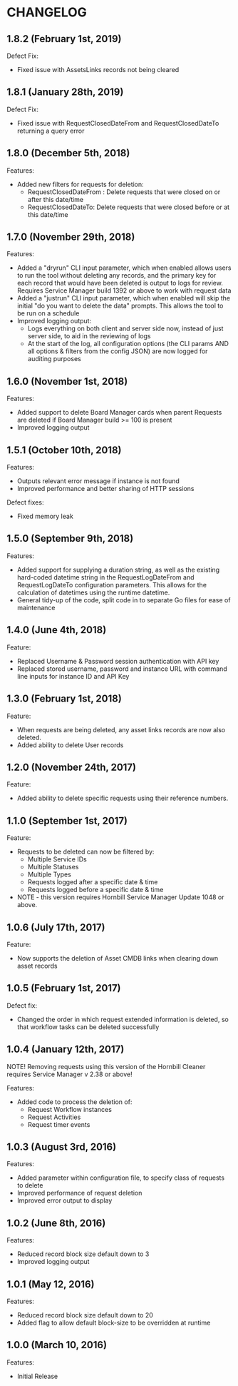 # CHANGELOG

## 1.8.2 (February 1st, 2019)

Defect Fix:

- Fixed issue with AssetsLinks records not being cleared

## 1.8.1 (January 28th, 2019)

Defect Fix:

- Fixed issue with RequestClosedDateFrom and RequestClosedDateTo returning a query error

## 1.8.0 (December 5th, 2018)

Features:

- Added new filters for requests for deletion:
  - RequestClosedDateFrom : Delete requests that were closed on or after this date/time
  - RequestClosedDateTo: Delete requests that were closed before or at this date/time

## 1.7.0 (November 29th, 2018)

Features:

- Added a "dryrun" CLI input parameter, which when enabled allows users to run the tool without deleting any records, and the primary key for each record that would have been deleted is output to logs for review. Requires Service Manager build 1392 or above to work with request data
- Added a "justrun" CLI input parameter, which when enabled will skip the initial "do you want to delete the data" prompts. This allows the tool to be run on a schedule
- Improved logging output:
  - Logs everything on both client and server side now, instead of just server side, to aid in the reviewing of logs
  - At the start of the log, all configuration options (the CLI params AND all options & filters from the config JSON) are now logged for auditing purposes

## 1.6.0 (November 1st, 2018)

Features:

- Added support to delete Board Manager cards when parent Requests are deleted if Board Manager build >= 100 is present
- Improved logging output

## 1.5.1 (October 10th, 2018)

Features:

- Outputs relevant error message if instance is not found
- Improved performance and better sharing of HTTP sessions

Defect fixes:

- Fixed memory leak

## 1.5.0 (September 9th, 2018)

Features:

- Added support for supplying a duration string, as well as the existing hard-coded datetime string in the RequestLogDateFrom and RequestLogDateTo configuration parameters. This allows for the calculation of datetimes using the runtime datetime.
- General tidy-up of the code, split code in to separate Go files for ease of maintenance

## 1.4.0 (June 4th, 2018)

Feature:

- Replaced Username & Password session authentication with API key
- Replaced stored username, password and instance URL with command line inputs for instance ID and API Key

## 1.3.0 (February 1st, 2018)

Feature:

- When requests are being deleted, any asset links records are now also deleted.
- Added ability to delete User records

## 1.2.0 (November 24th, 2017)

Feature:

- Added ability to delete specific requests using their reference numbers.

## 1.1.0 (September 1st, 2017)

Feature:

- Requests to be deleted can now be filtered by:
  - Multiple Service IDs
  - Multiple Statuses
  - Multiple Types
  - Requests logged after a specific date & time
  - Requests logged before a specific date & time
- NOTE - this version requires Hornbill Service Manager Update 1048 or above.

## 1.0.6 (July 17th, 2017)

Feature:

- Now supports the deletion of Asset CMDB links when clearing down asset records

## 1.0.5 (February 1st, 2017)

Defect fix:

- Changed the order in which request extended information is deleted, so that workflow tasks can be deleted successfully

## 1.0.4 (January 12th, 2017)

NOTE! Removing requests using this version of the Hornbill Cleaner requires Service Manager v 2.38 or above!

Features:

- Added code to process the deletion of:
  - Request Workflow instances
  - Request Activities
  - Request timer events

## 1.0.3 (August 3rd, 2016)

Features:

- Added parameter within configuration file, to specify class of requests to delete  
- Improved performance of request deletion
- Improved error output to display

## 1.0.2 (June 8th, 2016)

Features:

- Reduced record block size default down to 3
- Improved logging output

## 1.0.1 (May 12, 2016)

Features:

- Reduced record block size default down to 20
- Added flag to allow default block-size to be overridden at runtime

## 1.0.0 (March 10, 2016)

Features:

- Initial Release
